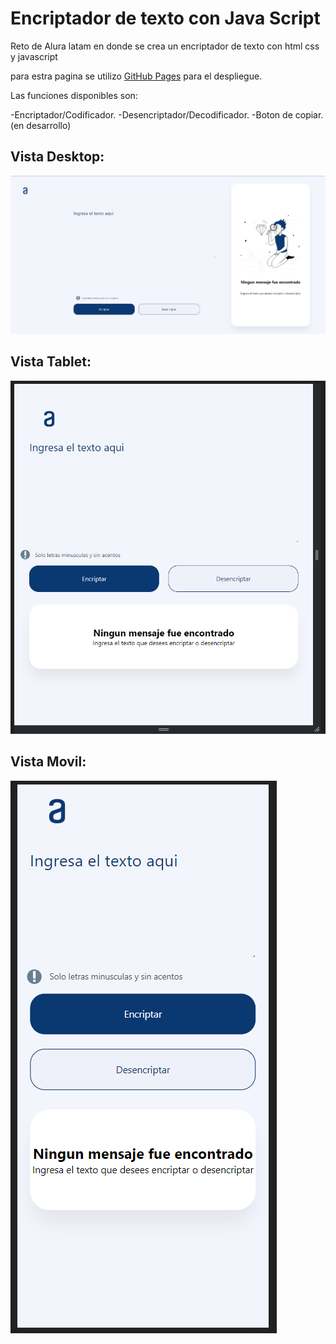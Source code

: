 # Encriptador de texto con Java Script
Reto de Alura latam en donde se crea un encriptador de texto con html css y javascript

para estra pagina se utilizo [GitHub Pages](https://daveoval.github.io/encriptador-texto-JS/) para el despliegue.

Las funciones disponibles son:

-Encriptador/Codificador.
-Desencriptador/Decodificador.
-Boton de copiar. (en desarrollo)

## Vista Desktop:

![Desktop](./media/vista_desktop.png)

## Vista Tablet:

![Tablet](./media/vista_tablet.png)

## Vista Movil:

![Movil](./media/vista_movil.png)